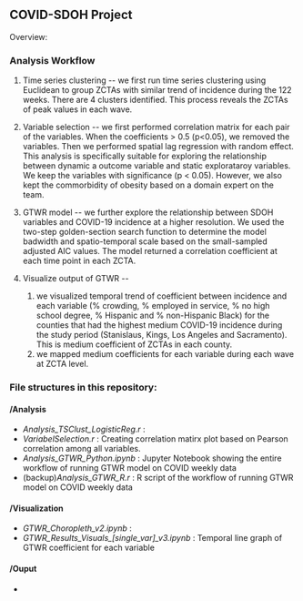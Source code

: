 ## COVID-SDOH Project 
Overview:


### Analysis Workflow
1. Time series clustering -- we first run time series clustering using Euclidean to group ZCTAs with similar trend of incidence during the 122 weeks. There are 4 clusters identified. This process reveals the ZCTAs of peak values in each wave.

1. Variable selection -- we first performed correlation matrix for each pair of the variables. When the coefficients > 0.5 (p<0.05), we removed the variables. Then we performed spatial lag regression with random effect. This analysis is specifically suitable for exploring the relationship between dynamic a outcome variable and static explorataroy variables. We keep the variables with significance (p < 0.05). However, we also kept the commorbidity of obesity based on a domain expert on the team. 

1. GTWR model -- we further explore the relationship between SDOH variables and COVID-19 incidence at a higher resolution. We used the two-step golden-section search function to determine the model badwidth and spatio-temporal scale based on the small-sampled adjusted AIC values. The model returned a correlation coefficient at each time point in each ZCTA. 

1. Visualize output of GTWR --
     1) we visualized temporal trend of coefficient between incidence and each variable (% crowding, % employed in service, % no high school degree, % Hispanic and % non-Hispanic Black) for the counties that had the highest medium COVID-19 incidence during the study period (Stanislaus, Kings, Los Angeles and Sacramento). This is medium coefficient of ZCTAs in each county.
     2) we mapped medium coefficients for each variable during each wave at ZCTA level.


### File structures in this repository:

#### /Analysis
- *Analysis_TSClust_LogisticReg.r* : 
- *VariabelSelection.r* : Creating correlation matirx plot based on Pearson correlation among all variables.
- *Analysis_GTWR_Python.ipynb* : Jupyter Notebook showing the entire workflow of running GTWR model on COVID weekly data 
- (backup)*Analysis_GTWR_R.r* :   R script of the workflow of running GTWR model on COVID weekly data 

#### /Visualization
- *GTWR_Choropleth_v2.ipynb* :
- *GTWR_Results_Visuals_[single_var]_v3.ipynb* : Temporal line graph of GTWR coefficient for each variable

#### /Ouput
- 
